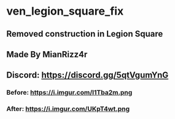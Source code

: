# ven_legion_square_fix

## Removed construction in Legion Square

## Made By MianRizz4r

## Discord: https://discord.gg/5qtVgumYnG

### Before: https://i.imgur.com/l1Tba2m.png

### After: https://i.imgur.com/UKpT4wt.png
